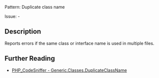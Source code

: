 Pattern: Duplicate class name

Issue: -

## Description

Reports errors if the same class or interface name is used in multiple files.

## Further Reading

* [PHP_CodeSniffer - Generic.Classes.DuplicateClassName](https://github.com/PHPCSStandards/PHP_CodeSniffer/blob/master/src/Standards/Generic/Sniffs/Classes/DuplicateClassNameSniff.php)